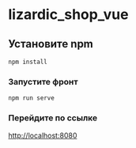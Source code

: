 # lizardic_shop_vue

## Установите npm
```
npm install
```

### Запустите фронт
```
npm run serve
```

### Перейдите по ссылке
<a href='http://localhost:8080/'>http://localhost:8080<a>

